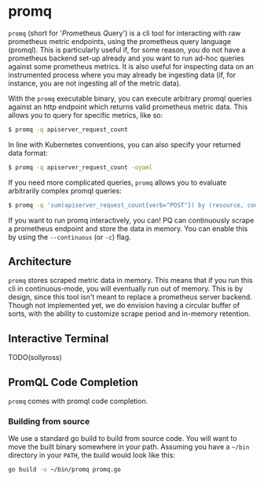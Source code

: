 # promq

`promq` (short for '*Prom*etheus *Q*uery') is a cli tool for interacting with raw prometheus metric endpoints, using 
the prometheus query language (promql). This is particularly useful if, for some reason, you do not have a 
prometheus backend set-up already and you want to run ad-hoc queries against some prometheus metrics. It is also 
useful for inspecting data on an instrumented process where you may already be ingesting data (if, for instance, you 
are not ingesting all of the metric data).

With the `promq` executable binary, you can execute arbitrary promql queries against an http endpoint which returns 
valid prometheus metric data. This allows you to query for specific metrics, like so:

```bash
$ promq -q apiserver_request_count
```

In line with Kubernetes conventions, you can also specify your returned data format:

```bash
$ promq -q apiserver_request_count -oyaml
```

If you need more complicated queries, `promq` allows you to evaluate arbitrarily complex promql queries:

```bash
$ promq -q 'sum(apiserver_request_count{verb="POST"}) by (resource, code)'
```

If you want to run promq interactively, you can! PQ can continuously scrape a prometheus endpoint 
and store the data in memory. You can enable this by using the `--continuous` (or `-c`) flag.

## Architecture 

`promq` stores scraped metric data in memory. This means that if you run this cli in continuous-mode, you will 
eventually run out of memory. This is by design, since this tool isn't meant to replace a prometheus server 
backend. Though not implemented yet, we do envision having a circular buffer of sorts, with the ability to 
customize scrape period and in-memory retention. 

## Interactive Terminal

TODO(sollyross)

## PromQL Code Completion

`promq` comes with promql code completion.  

### Building from source

We use a standard go build to build from source code. You will want to move the built binary somewhere in your
path. Assuming you have a `~/bin` directory in your `PATH`, the build would look like this:
 
```bash
go build -o ~/bin/promq promq.go
```
